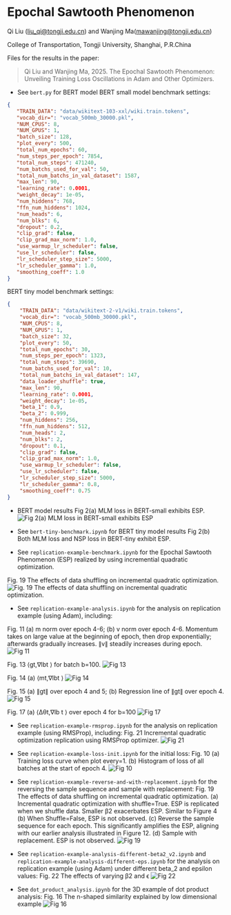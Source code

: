 # Epochal Sawtooth Phenomenon
Qi Liu (liu_qi@tongji.edu.cn) and Wanjing Ma(mawanjing@tongji.edu.cn)

College of Transportation, Tongji University, Shanghai, P.R.China

Files for the results in the paper:

> Qi Liu and Wanjing Ma, 2025. The Epochal Sawtooth Phenomenon: Unveiling Training Loss Oscillations in Adam and Other Optimizers.
 - See `bert.py` for BERT model
 BERT small model benchmark settings:
 ```json
 {
    "TRAIN_DATA": "data/wikitext-103-xxl/wiki.train.tokens",
    "vocab_dir=": "vocab_500mb_30000.pkl",
    "NUM_CPUS": 8,
    "NUM_GPUS": 1,
    "batch_size": 128,
    "plot_every": 500,
    "total_num_epochs": 60,
    "num_steps_per_epoch": 7854,
    "total_num_steps": 471240,
    "num_batchs_used_for_val": 50,
    "total_num_batchs_in_val_dataset": 1587,
    "max_len": 90,
    "learning_rate": 0.0001,
    "weight_decay": 1e-05,
    "num_hiddens": 768,
    "ffn_num_hiddens": 1024,
    "num_heads": 6,
    "num_blks": 6,
    "dropout": 0.2,
    "clip_grad": false,
    "clip_grad_max_norm": 1.0,
    "use_warmup_lr_scheduler": false,
    "use_lr_scheduler": false,
    "lr_scheduler_step_size": 5000,
    "lr_scheduler_gamma": 1.0,
    "smoothing_coeff": 1.0
}
```
BERT tiny model benchmark settings:
```json
{
    "TRAIN_DATA": "data/wikitext-2-v1/wiki.train.tokens",
    "vocab_dir=": "vocab_500mb_30000.pkl",
    "NUM_CPUS": 8,
    "NUM_GPUS": 1,
    "batch_size": 32,
    "plot_every": 50,
    "total_num_epochs": 30,
    "num_steps_per_epoch": 1323,
    "total_num_steps": 39690,
    "num_batchs_used_for_val": 10,
    "total_num_batchs_in_val_dataset": 147,
    "data_loader_shuffle": true,
    "max_len": 90,
    "learning_rate": 0.0001,
    "weight_decay": 1e-05,
    "beta_1": 0.9,
    "beta_2": 0.999,
    "num_hiddens": 256,
    "ffn_num_hiddens": 512,
    "num_heads": 2,
    "num_blks": 2,
    "dropout": 0.1,
    "clip_grad": false,
    "clip_grad_max_norm": 1.0,
    "use_warmup_lr_scheduler": false,
    "use_lr_scheduler": false,
    "lr_scheduler_step_size": 5000,
    "lr_scheduler_gamma": 0.8,
    "smoothing_coeff": 0.75
}
```
 - BERT model results
 Fig 2(a) MLM loss in BERT-small exhibits ESP.
 ![Fig 2(a) MLM loss in BERT-small exhibits ESP](img/reproduce.png)


 - See `bert-tiny-benchmark.ipynb` for BERT tiny model results
 Fig 2(b) Both MLM loss and NSP loss in BERT-tiny exhibit ESP.


 - See `replication-example-benchmark.ipynb` for the Epochal Sawtooth Phenomenon (ESP) realized by using incremential quadratic optimization.

Fig. 19 The effects of data shuffling on incremental quadratic optimization.
![Fig. 19 The effects of data shuffling on incremental quadratic optimization.](img/replication-benchmark.png)


 - See `replication-example-analysis.ipynb` for the analysis on replication example (using Adam), including:


 Fig. 11 (a) m norm over epoch 4-6; (b) v norm over epoch 4-6. Momentum takes on large value at the beginning of epoch, then drop exponentially; afterwards gradually increases. ∥v∥ steadily increases during epoch.
 ![Fig 11](img/m-v-norms.png)


 Fig. 13 ⟨gt,∇lbt ⟩ for batch b=100.
 ![Fig 13](img/dot-gt-g100.png)


 Fig. 14 (a) ⟨mt,∇lbt ⟩
 ![Fig 14](img/dot-mt-g100.png)


 Fig. 15 (a) ∥gt∥ over epoch 4 and 5; (b) Regression line of ∥gt∥ over epoch 4.
![Fig 15](img/grad_norm.png)


 Fig. 17 (a) ⟨Δθt,∇lb t ⟩ over epoch 4 for b=100
![Fig 17](img/dot-deltax-g100.png)

 - See `replication-example-rmsprop.ipynb` for the analysis on replication example (using RMSProp), including:
Fig. 21 Incremental quadratic optimization replication using RMSProp optimizer.
![Fig 21](img/replication-rmsprop.png)


 - See `replication-example-loss-init.ipynb` for the initial loss:
 Fig. 10 (a) Training loss curve when plot every=1. (b) Histogram of loss of all batches at the start of epoch 4.
![Fig 10](img/loss-all-batches-init.png)


 - See `replication-example-reverse-and-with-replacement.ipynb` for the reversing the sample sequence and sample with replacement:
 Fig. 19 The effects of data shuffling on incremental quadratic optimization. (a) Incremental quadratic optimization with shuffle=True. ESP is replicated when we shuffle data. Smaller β2 exacerbates ESP. Similar to Figure 4 (b) When Shuffle=False, ESP is not observed. (c) Reverse the sample sequence for each epoch. This significantly amplifies the ESP, aligning with our earlier analysis illustrated in Figure 12. (d) Sample with replacement. ESP is not observed.
![Fig 19](img/replication-benchmark.png)


 - See `replication-example-analysis-different-beta2_v2.ipynb` and `replication-example-analysis-different-eps.ipynb` for the analysis on replication example (using Adam) under different beta_2 and epsilon values:
Fig. 22 The effects of varying β2 and ϵ
![Fig 22](img/vary_beta2_and_eps.png)


 - See `dot_product_analysis.ipynb` for the 3D example of dot product analysis:
 Fig. 16 The n-shaped similarity explained by low dimensional example
 ![Fig 16](img/dot_deltax_flip_sign_explain.png)





